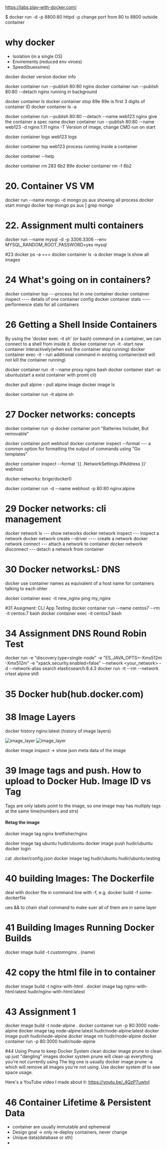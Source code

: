 https://labs.play-with-docker.com/

$ docker run -d -p 8800:80 httpd
-p change port from 80 to 8800 outside container

# why docker 
- Isolation (in a single OS)
- Envirements (reduced env viroes)
- Speed(buessines)

docker
docker version
docker info


docker container run --publish 80:80 nginx
docker container run --publish 80:80 --detach nginx    running in background

docker container ls
docker container stop 89e     89e is first 3 digits of container ID
docker container ls -a

docker container run --publish 80:80 --detach --name web123 nginx         give the container a spec name
docker container run --publish 80:80 --name web123 -d nginx:1.11 nginx -T   Version of image, change CMD run on start  

docker container logs web123     logs

docker container top web123      process running inside a container

docker container --help

docker container rm 283 6b2 89e 
docker container rm -f 6b2



# 20. Container VS VM
docker run --name mongo -d mongo
ps aux     showing all process
docker start mongo
docker top mongo
ps aux | grep mongo

# 22. Assignment multi containers
docker run --name mysql -d -p 3306:3306 --env MYSQL_RANDOM_ROOT_PASSWORD=yes mysql

#23
docker ps -a === docker container ls -a
docker image ls     show all images

# 24 What's going on in containers?
docker container top   ---process list in one container
docker container inspect  ---- details of one container config
docker container stats ---- performence stats for all containers

# 26 Getting a Shell Inside Containers
 By using the 'docker exec -it <container> sh' (or bash) command on a container, we can connect to a shell from inside it.
docker container run -it  -start new container interactively(when exit the container stop running)
docker container exec -it   - run additional command in existing container(exit will not kill the container running)

 docker container run -it --name proxy nginx bash
 docker container start -ai ubuntu(start a exist container with promt cli)

 docker pull alpine - pull alpine image
 docker image ls

 docker container run -it alpine sh 

 # 27 Docker networks: concepts
 docker container run -p
 docker container port <container>
 "Batteries Includet, But removable"

 docker container port webhost
 docker container inspect --format --- a common option for formatting the output of commands using "Go templates"

docker container inspect --format '{{ .NetworkSettings.IPAddress }}' webhost

docker networks: brige/docker0

docker container run -d --name webhost -p 80:80 nginx:alpine

# 29 Docker networks: cli management
docker network ls --- show networks
docker network inspect --- inspect a network
docker network create --driver  ---- create a network
docker network connect --- attach a network to container
docker network disconnect --- detach a network from container

# 30 Docker networksL: DNS
docker use container names as equivalent of a host name for containers talking to each ohter

docker container exec -it new_nginx ping my_nginx

#31 Assigment: CLI App Testing
docker container run --name centos7 --rm -it centos:7 bash
docker container exec -it centos7 bash

# 34  Assignment DNS Round Robin Test
docker run -e "discovery.type=single-node" -e "ES_JAVA_OPTS=-Xms512m -Xmx512m" -e "xpack.security.enabled=false" --network <your_network> -d --network-alias search elasticsearch:8.4.3
docker run -it --rm --network rrtest alpine shß

# 35 Docker hub(hub.docker.com)

# 38 Image Layers

docker history nginx:latest  (history of image layers)

![image_layer](./image_layer1.png)
![image_layer](./image_layer2.png)

docker image inspect    -> show json meta data of the image

# 39 Image tags and push. How to upload to Docker Hub. Image ID vs Tag

Tags are only labels point to the image, so one image may has multiply tags at the same time(numbers and strs)

#### Retag the image
docker image tag nginx bretfisher/nginx


docker image tag ubuntu hudir/ubuntu
docker image push hudir/ubuntu
docker login

cat .docker/config.json
docker image tag hudir/ubuntu hudir/ubuntu:testing


# 40 building Images: The Dockerfile
deal with docker file in command line with -f, e.g. docker build -f some-dockerfile

ues && to chain shall command to make suer all of them are in same layer

# 41 Building Images Running Docker Builds
docker image build -t customnginx . (name)

# 42 copy the html file in to container

docker image build -t nginx-with-html .
docker image tag nginx-with-html:latest hudir/nginx-with-html:latest

# 43 Assignment 1 
docker image build -t node-alpine .
docker container run -p 80:3000 node-alpine
docker image tag node-alpine:latest hudir/node-alpine:latest
docker image push hudir/node-alpine
docker image rm hudir/node-alpine
docker container run -p 80:3000 hudir/node-alpine

#44 Using Prune to keep Docker System clean
docker image prune to clean up just "dangling" images
docker system prune will clean up everything you're not currently using
The big one is usually docker image prune -a which will remove all images you're not using. Use docker system df to see space usage.

Here's a YouTube video I made about it: https://youtu.be/_4QzP7uwtvI

# 46 Container Lifetime & Persistent Data
- container are usually immutable and ephemeral
- Design goal -> only re-deploy containers, never change
- Unique data(database or sth)
- 